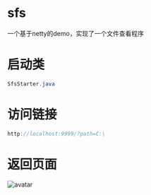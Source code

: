 # sfs
一个基于netty的demo，实现了一个文件查看程序

# 启动类

```java
SfsStarter.java
```

# 访问链接

```java
http://localhost:9999/?path=C:\
```
# 返回页面

![avatar](https://github.com/candyaaa/sfs/blob/f5746786319fbaa4ebb923a3d1757e81d48a9adb/file/%E8%AE%BF%E9%97%AE.jpg)
